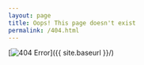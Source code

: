 ```yaml
---
layout: page
title: Oops! This page doesn't exist
permalink: /404.html
---
```


[<img src="{{ site.baseurl }}/images/404.jpg" alt="404 Error"/>]({{ site.baseurl }}/)
